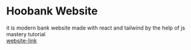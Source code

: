 # Hoobank Website

it is modern bank website made with react and tailwind by the help of js mastery tutorial \
[website-link](https://myhoobank1.netlify.app/)

